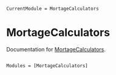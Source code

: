 ```@meta
CurrentModule = MortageCalculators
```

# MortageCalculators

Documentation for [MortageCalculators](https://github.com/mkitti/MortageCalculators.jl).

```@index
```

```@autodocs
Modules = [MortageCalculators]
```

